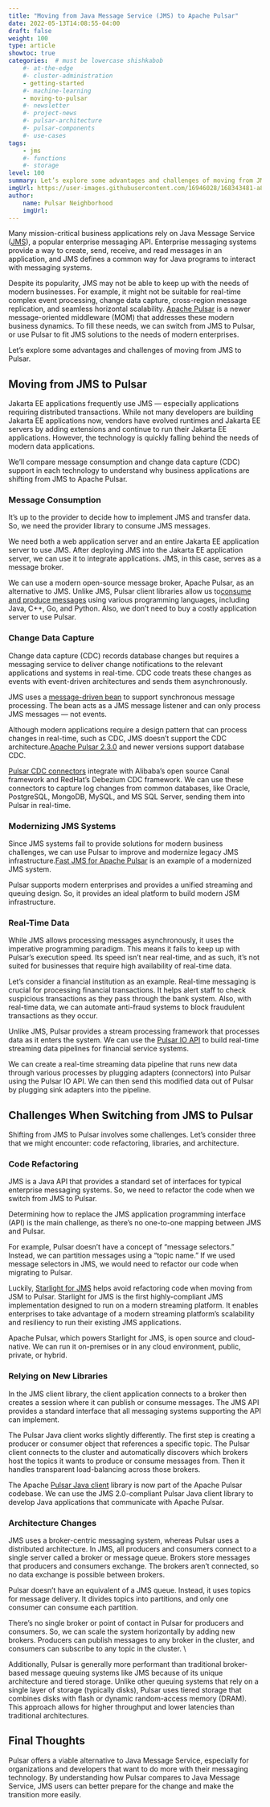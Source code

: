 ```yaml
---
title: "Moving from Java Message Service (JMS) to Apache Pulsar"
date: 2022-05-13T14:08:55-04:00
draft: false
weight: 100
type: article
showtoc: true
categories:  # must be lowercase shishkabob
    #- at-the-edge
    #- cluster-administration
    - getting-started
    #- machine-learning
    - moving-to-pulsar
    #- newsletter
    #- project-news
    #- pulsar-architecture
    #- pulsar-components
    #- use-cases
tags:
    - jms
    #- functions
    #- storage
level: 100
summary: Let’s explore some advantages and challenges of moving from JMS to Pulsar.
imgUrl: https://user-images.githubusercontent.com/16946028/168343481-a852dd84-ffd5-449d-ab85-14fd317a9685.png
author:
    name: Pulsar Neighborhood
    imgUrl: 
---
```


Many mission-critical business applications rely on Java Message Service ([JMS](https://jcp.org/en/jsr/detail?id=343)), a popular enterprise messaging API. Enterprise messaging systems provide a way to create, send, receive, and read messages in an application, and JMS defines a common way for Java programs to interact with messaging systems.

Despite its popularity, JMS may not be able to keep up with the needs of modern businesses. For example, it might not be suitable for real-time complex event processing, change data capture, cross-region message replication, and seamless horizontal scalability. [Apache Pulsar](https://pulsar.apache.org/) is a newer message-oriented middleware (MOM) that addresses these modern business dynamics. To fill these needs, we can switch from JMS to Pulsar, or use Pulsar to fit JMS solutions to the needs of modern enterprises.

Let’s explore some advantages and challenges of moving from JMS to Pulsar.

## Moving from JMS to Pulsar

Jakarta EE applications frequently use JMS — especially applications requiring distributed transactions. While not many developers are building Jakarta EE applications now, vendors have evolved runtimes and Jakarta EE servers by adding extensions and continue to run their Jakarta EE applications. However, the technology is quickly falling behind the needs of modern data applications.

We’ll compare message consumption and change data capture (CDC) support in each technology to understand why business applications are shifting from JMS to Apache Pulsar.

### Message Consumption

It’s up to the provider to decide how to implement JMS and transfer data. So, we need the provider library to consume JMS messages.

We need both a web application server and an entire Jakarta EE application server to use JMS. After deploying JMS into the Jakarta EE application server, we can use it to integrate applications. JMS, in this case, serves as a message broker.

We can use a modern open-source message broker, Apache Pulsar, as an alternative to JMS. Unlike JMS, Pulsar client libraries allow us to[consume and produce messages](https://pulsar.apache.org/docs/en/2.1.0-incubating/client-libraries/) using various programming languages, including Java, C++, Go, and Python. Also, we don’t need to buy a costly application server to use Pulsar.

### Change Data Capture

Change data capture (CDC) records database changes but requires a messaging service to deliver change notifications to the relevant applications and systems in real-time. CDC code treats these changes as events with event-driven architectures and sends them asynchronously.

JMS uses a [message-driven bean](https://docs.oracle.com/cd/E19798-01/821-1841/bncgq/index.html) to support synchronous message processing. The bean acts as a JMS message listener and can only process JMS messages — not events.

Although modern applications require a design pattern that can process changes in real-time, such as CDC, JMS doesn’t support the CDC architecture.[Apache Pulsar 2.3.0](https://pulsar.apache.org/blog/2019/02/20/Apache-Pulsar-2-3-0/) and newer versions support database CDC.

[Pulsar CDC connectors](https://pulsar.apache.org/docs/en/io-cdc/) integrate with Alibaba’s open source Canal framework and RedHat’s Debezium CDC framework. We can use these connectors to capture log changes from common databases, like Oracle, PostgreSQL, MongoDB, MySQL, and MS SQL Server, sending them into Pulsar in real-time.

### Modernizing JMS Systems

Since JMS systems fail to provide solutions for modern business challenges, we can use Pulsar to improve and modernize legacy JMS infrastructure.[Fast JMS for Apache Pulsar](https://github.com/datastax/pulsar-jms) is an example of a modernized JMS system.

Pulsar supports modern enterprises and provides a unified streaming and queuing design. So, it provides an ideal platform to build modern JSM infrastructure.

### Real-Time Data

While JMS allows processing messages asynchronously, it uses the imperative programming paradigm. This means it fails to keep up with Pulsar’s execution speed. Its speed isn’t near real-time, and as such, it’s not suited for businesses that require high availability of real-time data.

Let’s consider a financial institution as an example. Real-time messaging is crucial for processing financial transactions. It helps alert staff to check suspicious transactions as they pass through the bank system. Also, with real-time data, we can automate anti-fraud systems to block fraudulent transactions as they occur.

Unlike JMS, Pulsar provides a stream processing framework that processes data as it enters the system. We can use the [Pulsar IO API](https://pulsar.apache.org/docs/en/io-overview/) to build real-time streaming data pipelines for financial service systems.

We can create a real-time streaming data pipeline that runs new data through various processes by plugging adapters (connectors) into Pulsar using the Pulsar IO API. We can then send this modified data out of Pulsar by plugging sink adapters into the pipeline.

## Challenges When Switching from JMS to Pulsar

Shifting from JMS to Pulsar involves some challenges. Let’s consider three that we might encounter: code refactoring, libraries, and architecture.

### Code Refactoring

JMS is a Java API that provides a standard set of interfaces for typical enterprise messaging systems. So, we need to refactor the code when we switch from JMS to Pulsar.

Determining how to replace the JMS application programming interface (API) is the main challenge, as there’s no one-to-one mapping between JMS and Pulsar.

For example, Pulsar doesn’t have a concept of “message selectors.” Instead, we can partition messages using a “topic name.” If we used message selectors in JMS, we would need to refactor our code when migrating to Pulsar.

Luckily, [Starlight for JMS](https://docs.datastax.com/en/fast-pulsar-jms/docs/1.1/#:~:text=Starlight%20for%20JMS%20is%20the,run%20their%20existing%20JMS%20applications.) helps avoid refactoring code when moving from JSM to Pulsar. Starlight for JMS is the first highly-compliant JMS implementation designed to run on a modern streaming platform. It enables enterprises to take advantage of a modern streaming platform’s scalability and resiliency to run their existing JMS applications.

Apache Pulsar, which powers Starlight for JMS, is open source and cloud-native. We can run it on-premises or in any cloud environment, public, private, or hybrid.

### Relying on New Libraries

In the JMS client library, the client application connects to a broker then creates a session where it can publish or consume messages. The JMS API provides a standard interface that all messaging systems supporting the API can implement.

The Pulsar Java client works slightly differently. The first step is creating a producer or consumer object that references a specific topic. The Pulsar client connects to the cluster and automatically discovers which brokers host the topics it wants to produce or consume messages from. Then it handles transparent load-balancing across those brokers.

The Apache [Pulsar Java client](https://pulsar.apache.org/docs/en/client-libraries-java/) library is now part of the Apache Pulsar codebase. We can use the JMS 2.0-compliant Pulsar Java client library to develop Java applications that communicate with Apache Pulsar.

### Architecture Changes

JMS uses a broker-centric messaging system, whereas Pulsar uses a distributed architecture. In JMS, all producers and consumers connect to a single server called a broker or message queue. Brokers store messages that producers and consumers exchange. The brokers aren’t connected, so no data exchange is possible between brokers.

Pulsar doesn’t have an equivalent of a JMS queue. Instead, it uses topics for message delivery. It divides topics into partitions, and only one consumer can consume each partition.

There’s no single broker or point of contact in Pulsar for producers and consumers. So, we can scale the system horizontally by adding new brokers. Producers can publish messages to any broker in the cluster, and consumers can subscribe to any topic in the cluster. \

Additionally, Pulsar is generally more performant than traditional broker-based message queuing systems like JMS because of its unique architecture and tiered storage. Unlike other queuing systems that rely on a single layer of storage (typically disks), Pulsar uses tiered storage that combines disks with flash or dynamic random-access memory (DRAM). This approach allows for higher throughput and lower latencies than traditional architectures.

## Final Thoughts

Pulsar offers a viable alternative to Java Message Service, especially for organizations and developers that want to do more with their messaging technology. By understanding how Pulsar compares to Java Message Service, JMS users can better prepare for the change and make the transition more easily.
